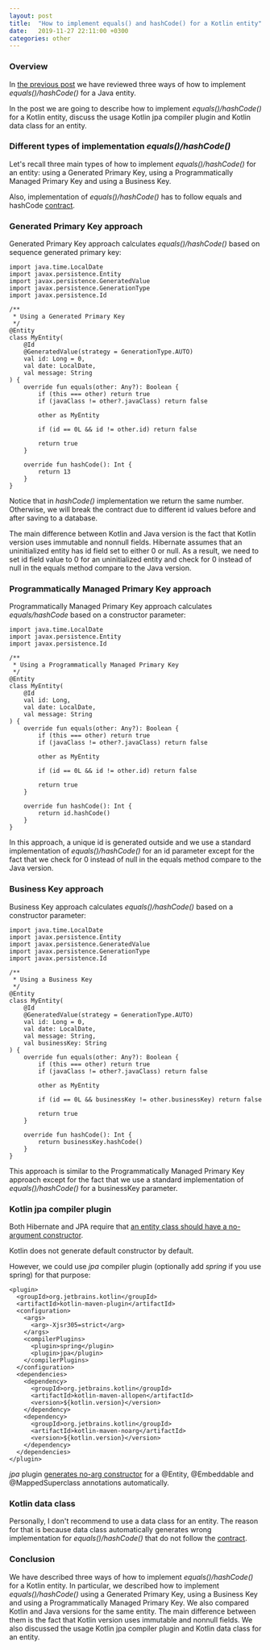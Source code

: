 ```yaml
---
layout: post
title:  "How to implement equals() and hashCode() for a Kotlin entity"
date:   2019-11-27 22:11:00 +0300
categories: other
---
```


### Overview

In [the previous post](https://vmaks.github.io/other/2019/11/18/how-to-implement-equals-hashcode-for-java-entity.html) we have reviewed three ways of how to implement *equals()/hashCode()* for a Java entity.

In the post we are going to describe how to implement *equals()/hashCode()* for a Kotlin entity, discuss the usage Kotlin jpa compiler plugin and Kotlin data class for an entity.

### Different types of implementation *equals()/hashCode()*

Let's recall three main types of how to implement *equals()/hashCode()* for an entity: using a Generated Primary Key, using a Programmatically Managed Primary Key and using a Business Key.

Also, implementation of *equals()/hashCode()* has to follow equals and hashCode [contract](https://vmaks.github.io/other/2019/11/18/how-to-implement-equals-hashcode-for-java-entity.html).

### Generated Primary Key approach

Generated Primary Key approach calculates *equals()/hashCode()* based on sequence generated primary key:

```
import java.time.LocalDate
import javax.persistence.Entity
import javax.persistence.GeneratedValue
import javax.persistence.GenerationType
import javax.persistence.Id

/**
 * Using a Generated Primary Key
 */
@Entity
class MyEntity(
    @Id
    @GeneratedValue(strategy = GenerationType.AUTO)
    val id: Long = 0,
    val date: LocalDate,
    val message: String
) {
    override fun equals(other: Any?): Boolean {
        if (this === other) return true
        if (javaClass != other?.javaClass) return false

        other as MyEntity

        if (id == 0L && id != other.id) return false

        return true
    }

    override fun hashCode(): Int {
        return 13
    }
}
```

Notice that in *hashCode()* implementation we return the same number.
Otherwise, we will break the contract due to different id values before and after saving to a database.

The main difference between Kotlin and Java version is the fact that Kotlin version uses immutable and nonnull fields.
Hibernate assumes that an uninitialized entity has id field set to either 0 or null.
As a result, we need to set id field value to 0 for an uninitialized entity and check for 0 instead of null in the equals method compare to the Java version.

### Programmatically Managed Primary Key approach

Programmatically Managed Primary Key approach calculates *equals/hashCode* based on a constructor parameter:

```
import java.time.LocalDate
import javax.persistence.Entity
import javax.persistence.Id

/**
 * Using a Programmatically Managed Primary Key
 */
@Entity
class MyEntity(
    @Id
    val id: Long,
    val date: LocalDate,
    val message: String
) {
    override fun equals(other: Any?): Boolean {
        if (this === other) return true
        if (javaClass != other?.javaClass) return false

        other as MyEntity

        if (id == 0L && id != other.id) return false

        return true
    }

    override fun hashCode(): Int {
        return id.hashCode()
    }
}
```

In this approach, a unique id is generated outside and we use a standard implementation of *equals()/hashCode()* for an id parameter except for the fact that we check for 0 instead of null in the equals method compare to the Java version.

### Business Key approach

Business Key approach calculates *equals()/hashCode()* based on a constructor parameter:

```
import java.time.LocalDate
import javax.persistence.Entity
import javax.persistence.GeneratedValue
import javax.persistence.GenerationType
import javax.persistence.Id

/**
 * Using a Business Key
 */
@Entity
class MyEntity(
    @Id
    @GeneratedValue(strategy = GenerationType.AUTO)
    val id: Long = 0,
    val date: LocalDate,
    val message: String,
    val businessKey: String
) {
    override fun equals(other: Any?): Boolean {
        if (this === other) return true
        if (javaClass != other?.javaClass) return false

        other as MyEntity

        if (id == 0L && businessKey != other.businessKey) return false

        return true
    }

    override fun hashCode(): Int {
        return businessKey.hashCode()
    }
}
```

This approach is similar to the Programmatically Managed Primary Key approach except for the fact that we use a standard implementation of *equals()/hashCode()* for a businessKey parameter.

### Kotlin jpa compiler plugin

Both Hibernate and JPA require that [an entity class should have a no-argument constructor](https://docs.jboss.org/hibernate/orm/5.4/userguide/html_single/Hibernate_User_Guide.html#entity-pojo-constructor).

Kotlin does not generate default constructor by default.

However, we could use *jpa* compiler plugin (optionally add *spring* if you use spring) for that purpose:

```
<plugin>
  <groupId>org.jetbrains.kotlin</groupId>
  <artifactId>kotlin-maven-plugin</artifactId>
  <configuration>
    <args>
      <arg>-Xjsr305=strict</arg>
    </args>
    <compilerPlugins>
      <plugin>spring</plugin>
      <plugin>jpa</plugin>
    </compilerPlugins>
  </configuration>
  <dependencies>
    <dependency>
      <groupId>org.jetbrains.kotlin</groupId>
      <artifactId>kotlin-maven-allopen</artifactId>
      <version>${kotlin.version}</version>
    </dependency>
    <dependency>
      <groupId>org.jetbrains.kotlin</groupId>
      <artifactId>kotlin-maven-noarg</artifactId>
      <version>${kotlin.version}</version>
    </dependency>
  </dependencies>
</plugin>
```

*jpa* plugin [generates no-arg constructor](https://kotlinlang.org/docs/reference/compiler-plugins.html#jpa-support) for a @Entity, @Embeddable and @MappedSuperclass annotations automatically.

### Kotlin data class

Personally, I don't recommend to use a data class for an entity. 
The reason for that is because data class automatically generates wrong implementation for *equals()/hashCode()* that do not follow the [contract](https://vmaks.github.io/other/2019/11/18/how-to-implement-equals-hashcode-for-java-entity.html).

### Conclusion

We have described three ways of how to implement *equals()/hashCode()* for a Kotlin entity. 
In particular, we described how to implement *equals()/hashCode()* using a Generated Primary Key, using a Business Key and using a Programmatically Managed Primary Key.
We also compared Kotlin and Java versions for the same entity.
The main difference between them is the fact that Kotlin version uses immutable and nonnull fields.
We also discussed the usage Kotlin jpa compiler plugin and Kotlin data class for an entity.
